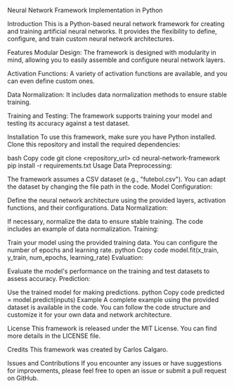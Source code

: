 Neural Network Framework Implementation in Python

Introduction
This is a Python-based neural network framework for creating and training artificial neural networks. It provides the flexibility to define, configure, and train custom neural network architectures.

Features
Modular Design: The framework is designed with modularity in mind, allowing you to easily assemble and configure neural network layers.

Activation Functions: A variety of activation functions are available, and you can even define custom ones.

Data Normalization: It includes data normalization methods to ensure stable training.

Training and Testing: The framework supports training your model and testing its accuracy against a test dataset.

Installation
To use this framework, make sure you have Python installed. Clone this repository and install the required dependencies:

bash
Copy code
git clone <repository_url>
cd neural-network-framework
pip install -r requirements.txt
Usage
Data Preprocessing:

The framework assumes a CSV dataset (e.g., "futebol.csv"). You can adapt the dataset by changing the file path in the code.
Model Configuration:

Define the neural network architecture using the provided layers, activation functions, and their configurations.
Data Normalization:

If necessary, normalize the data to ensure stable training. The code includes an example of data normalization.
Training:

Train your model using the provided training data. You can configure the number of epochs and learning rate.
python
Copy code
model.fit(x_train, y_train, num_epochs, learning_rate)
Evaluation:

Evaluate the model's performance on the training and test datasets to assess accuracy.
Prediction:

Use the trained model for making predictions.
python
Copy code
predicted = model.predict(inputs)
Example
A complete example using the provided dataset is available in the code. You can follow the code structure and customize it for your own data and network architecture.

License
This framework is released under the MIT License. You can find more details in the LICENSE file.

Credits
This framework was created by Carlos Calgaro.

Issues and Contributions
If you encounter any issues or have suggestions for improvements, please feel free to open an issue or submit a pull request on GitHub.
